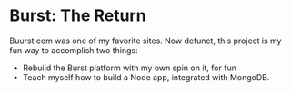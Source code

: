 # Burst: The Return

Buurst.com was one of my favorite sites. Now defunct, this project is my fun way to accomplish two things:

* Rebuild the Burst platform with my own spin on it, for fun
* Teach myself how to build a Node app, integrated with MongoDB.
